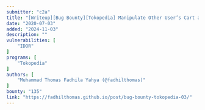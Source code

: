 ```yaml
---
submitter: "c2a"
title: "[Writeup][Bug Bounty][Tokopedia] Manipulate Other User’s Cart and Wishlist on Tokopedia [EN]"
date: "2020-07-03"
added: "2024-11-03"
description: ""
vulnerabilities: [
    "IDOR"
]
programs: [
    "Tokopedia"
]
authors: [
    "Muhammad Thomas Fadhila Yahya (@fadhilthomas)"
]
bounty: "135"
link: "https://fadhilthomas.github.io/post/bug-bounty-tokopedia-03/"
---
```




